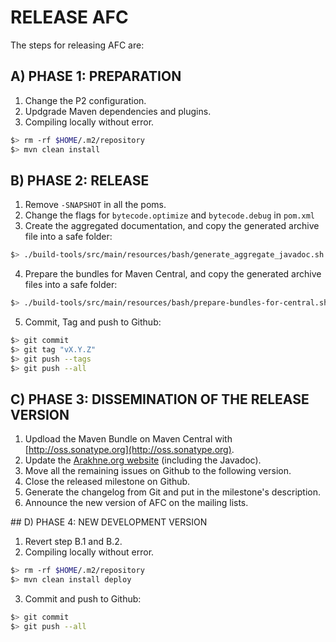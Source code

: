 # RELEASE AFC

The steps for releasing AFC are:

## A) PHASE 1: PREPARATION

1. Change the P2 configuration. 
2. Updgrade Maven dependencies and plugins.
3. Compiling locally without error.

```sh
$> rm -rf $HOME/.m2/repository
$> mvn clean install
```


## B) PHASE 2: RELEASE

1. Remove `-SNAPSHOT` in all the poms.
2. Change the flags for `bytecode.optimize` and `bytecode.debug` in `pom.xml` 
3. Create the aggregated documentation, and copy the generated archive file into a safe folder:

```sh
$> ./build-tools/src/main/resources/bash/generate_aggregate_javadoc.sh
```

4. Prepare the bundles for Maven Central, and copy the generated archive files into a safe folder:

```sh
$> ./build-tools/src/main/resources/bash/prepare-bundles-for-central.sh
```

5. Commit, Tag and push to Github:

```sh
$> git commit
$> git tag "vX.Y.Z"
$> git push --tags
$> git push --all
```

## C) PHASE 3: DISSEMINATION OF THE RELEASE VERSION

1. Updload the Maven Bundle on Maven Central with [http://oss.sonatype.org](http://oss.sonatype.org).
2. Update the [Arakhne.org website](http://www.arakhne.org) (including the Javadoc).
3. Move all the remaining issues on Github to the following version.
4. Close the released milestone on Github.
5. Generate the changelog from Git and put in the milestone's description.
6. Announce the new version of AFC on the mailing lists.

## D) PHASE 4: NEW DEVELOPMENT VERSION

1. Revert step B.1 and B.2.
2. Compiling locally without error.

```sh
$> rm -rf $HOME/.m2/repository
$> mvn clean install deploy
```

3. Commit and push to Github:

```sh
$> git commit
$> git push --all
```


